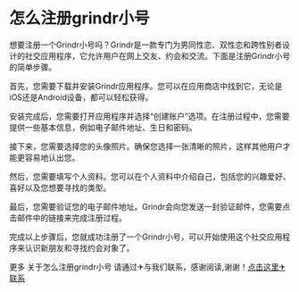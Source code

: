 # 怎么注册grindr小号

想要注册一个Grindr小号吗？Grindr是一款专门为男同性恋、双性恋和跨性别者设计的社交应用程序，它允许用户在网上交友、约会和交流。下面是注册Grindr小号的简单步骤。

首先，您需要下载并安装Grindr应用程序。您可以在应用商店中找到它，无论是iOS还是Android设备，都可以轻松获得。

安装完成后，您需要打开应用程序并选择“创建账户”选项。在注册过程中，您需要提供一些基本信息，例如电子邮件地址、生日和密码。

接下来，您需要选择您的头像照片。确保您选择一张清晰的照片，这样其他用户才能更容易地认出您。

然后，您需要填写个人资料。您可以在个人资料中介绍自己，包括您的兴趣爱好、喜好以及您想要寻找的类型。

最后，您需要验证您的电子邮件地址。Grindr会向您发送一封验证邮件，您需要点击邮件中的链接来完成注册过程。

完成以上步骤后，您就成功注册了一个Grindr小号，可以开始使用这个社交应用程序来认识新朋友和寻找约会对象了。

更多 关于怎么注册grindr小号 请通过✈与我们联系，感谢阅读,谢谢！[点击这里✈联系](https://t.me/LM999bot)